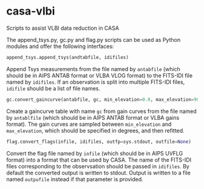 # casa-vlbi
Scripts to assist VLBI data reduction in CASA

The append_tsys.py, gc.py and flag.py scripts can be used as Python
modules and offer the following interfaces:

```python
append_tsys.append_tsys(andtabfile, idifiles)
```

Append Tsys measurements from the file named by `antabfile` (which
should be in AIPS ANTAB format or VLBA VLOG format) to the FITS-IDI
file named by `idifiles`.  If an observation is split into multiple
FITS-IDI files, `idifile` should be a list of file names.

```python
gc.convert_gaincurve(antabfile, gc, min_elevation=0.0, max_elevation=90.0)
```

Create a gaincurve table with name `gc` from gain curves from the file
named by `antablfile` (which should be in AIPS ANTAB format or VLBA
gains format).  The gain curves are sampled between `min_elevation`
and `max_elevation`, which should be specified in degrees, and then
refitted.

```python
flag.convert_flags(infile, idifiles, outfp=sys.stdout, outfile=None)
```

Convert the flag file named by `infile` (which should be in AIPS UVFLG
format) into a format that can be used by CASA.  The name of the
FITS-IDI files corresponding to the observsation should be passed in
`idifiles`.  By default the converted output is written to stdout.
Output is written to a file named `outpufile` instead if that
parameter is provided.
